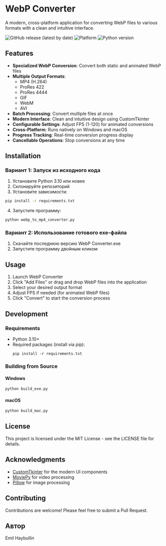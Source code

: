 # WebP Converter

A modern, cross-platform application for converting WebP files to various formats with a clean and intuitive interface.

![GitHub release (latest by date)](https://img.shields.io/github/v/release/dvl12000/webp-converter)
![Platform](https://img.shields.io/badge/platform-Windows%20%7C%20macOS-lightgrey)
![Python version](https://img.shields.io/badge/python-3.10-blue)

## Features

- **Specialized WebP Conversion**: Convert both static and animated WebP files
- **Multiple Output Formats**:
  - MP4 (H.264)
  - ProRes 422
  - ProRes 4444
  - GIF
  - WebM
  - AVI
- **Batch Processing**: Convert multiple files at once
- **Modern Interface**: Clean and intuitive design using CustomTkinter
- **Configurable Settings**: Adjust FPS (1-120) for animated conversions
- **Cross-Platform**: Runs natively on Windows and macOS
- **Progress Tracking**: Real-time conversion progress display
- **Cancellable Operations**: Stop conversions at any time

## Installation

### Вариант 1: Запуск из исходного кода

1. Установите Python 3.10 или новее
2. Склонируйте репозиторий
3. Установите зависимости:
```bash
pip install -r requirements.txt
```
4. Запустите программу:
```bash
python webp_to_mp4_converter.py
```

### Вариант 2: Использование готового exe-файла

1. Скачайте последнюю версию WebP Converter.exe
2. Запустите программу двойным кликом

## Usage

1. Launch WebP Converter
2. Click "Add Files" or drag and drop WebP files into the application
3. Select your desired output format
4. Adjust FPS if needed (for animated WebP files)
5. Click "Convert" to start the conversion process

## Development

### Requirements
- Python 3.10+
- Required packages (install via pip):
  ```
  pip install -r requirements.txt
  ```

### Building from Source

#### Windows
```bash
python build_exe.py
```

#### macOS
```bash
python build_mac.py
```

## License

This project is licensed under the MIT License - see the LICENSE file for details.

## Acknowledgments

- [CustomTkinter](https://github.com/TomSchimansky/CustomTkinter) for the modern UI components
- [MoviePy](https://zulko.github.io/moviepy/) for video processing
- [Pillow](https://python-pillow.org/) for image processing

## Contributing

Contributions are welcome! Please feel free to submit a Pull Request.

## Автор

Emil Haybullin

